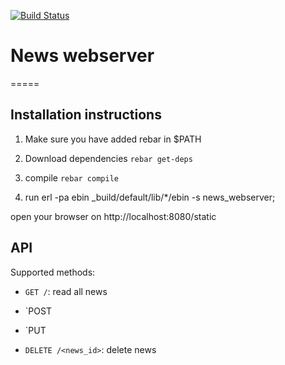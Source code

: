 [![Build Status](https://travis-ci.org/ayadykin/News.svg?branch=master)](https://travis-ci.org/ayadykin/News)

# News webserver

=====

## Installation instructions

1. Make sure you have added rebar in $PATH 

1. Download dependencies `rebar get-deps`

2. compile `rebar compile`

3. run erl -pa ebin _build/default/lib/*/ebin -s news_webserver;

open your browser on http://localhost:8080/static

## API

Supported methods:

*   `GET /`: read all news

*   `POST 

*   `PUT 

*   `DELETE /<news_id>`: delete news
